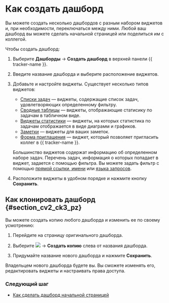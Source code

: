 # Как создать дашборд

Вы можете создать несколько дашбордов с разным набором виджетов и, при необходимости, переключаться между ними. Любой ваш дашборд вы можете сделать начальной страницей или поделиться им с коллегой.

Чтобы создать дашборд:

1. Выберите **Дашборды** → **Создать дашборд** в верхней панели {{ tracker-name }}.

1. Введите название дашборда и выберите расположение виджетов.

1. Добавьте и настройте виджеты. Существует несколько типов виджетов:

    - [Списки задач](widgets.md#section_ll1_zdp_pz) — виджеты, содержащие список задач, удовлетворяющих определенному фильтру.
    - [Сводные таблицы](widgets.md#section_esm_vjp_pz) — виджеты, отображающие статисику по задачам в табличном виде.
    - [Виджеты статистики](widgets.md#section_htb_kvp_pz) — виджеты, на которых статистика по задачам отображается в виде диаграмм и графиков.
    - [Заметки](widgets.md#section_rtw_3gr_pz) — виджеты для ваших заметок.
    - [Форма приглашения](widgets.md#invite_form) — виджет, который позволяет пригласить коллег в {{ tracker-name }}.

    Большинство виджетов содержат информацию об определенном наборе задач. Перечень задач, информация о которых попадает в виджет, задается с помощью фильтра. Вы можете задать фильтр с помощью [прямой ссылки, имени](create-filter.md) или [языка запросов](query-filter.md).

1. Расположите виджеты в удобном порядке и нажмите кнопку **Сохранить**.


## Как клонировать дашборд {#section_cv2_ck3_pz}

Вы можете создать копию любого дашборда и изменить ее по своему усмотрению:

1. Перейдите на страницу оригинального дашборда.

1. Выберите ![](../../_assets/tracker/icon-settings.png) → **Создать копию** слева от названия дашборда.

1. Придумайте название нового дашборда и нажмите **Сохранить**.


Владельцем нового дашборда будете вы. Вы сможете изменять его, редактировать виджеты и настраивать права доступа.


### Следующий шаг

- [Как сделать дашборд начальной страницей](startpage-dashboard.md)



